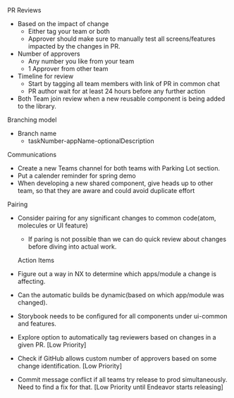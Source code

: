 PR Reviews
- Based on the impact of change
  - Either tag your team or both
  - Approver should make sure to manually test all screens/features impacted by the changes in PR.
- Number of approvers
  - Any number you like from your team
  - 1 Approver from other team
- Timeline for review
  - Start by tagging all team members with link of PR in common chat
  - PR author wait for at least 24 hours before any further action
- Both Team join review when a new reusable component is being added to the library.
 
Branching model
- Branch name 
  - taskNumber-appName-optionalDescription
 
Communications
- Create a new Teams channel for both teams with Parking Lot section.
- Put a calender reminder for spring demo
- When developing a new shared component, give heads up to other team, so that they are aware and could avoid duplicate effort
 
Pairing
- Consider pairing for any significant changes to common code(atom, molecules or UI feature)
  - If paring is not possible than we can do quick review about changes before diving into actual work.   
 
  Action Items
- Figure out a way in NX to determine which apps/module a change is affecting.
- Can the automatic builds be dynamic(based on which app/module was changed).
- Storybook needs to be configured for all components under ui-common and features.  
- Explore option to automatically tag reviewers based on changes in a given PR. [Low Priority]
- Check if GitHub allows custom number of approvers based on some change identification. [Low Priority]
- Commit message conflict if all teams try release to prod simultaneously. Need to find a fix for that. [Low Priority until Endeavor starts releasing]
